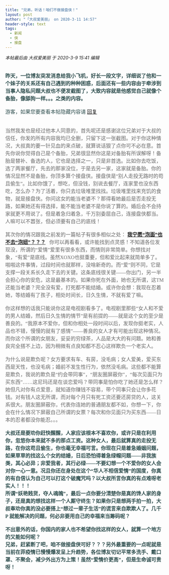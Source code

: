 ```yaml
---
title: "兄弟，听话！咱们不做接盘侠！"
layout: post
author: "「大叔爱美丽」 on 2020-3-11 14:57"
header-style: text
tags:
  - 新闻
  - 侠
  - 接盘
---
```


<head>
 <script type="text/javascript">replyreload += ',' + 6366945;</script>
</head>
<body>
 <i class="pstatus"> 本帖最后由 大叔爱美丽 于 2020-3-9 15:41 编辑 </i>
 <br> 
 <br> 
 <font face="微软雅黑"><font size="3"><font color="#2f4f4f"><br> <strong>昨天，一位博友突发消息给我小飞机，好长一段文字，详细说了他和一个妹子的关系还有自己遇到的种种困惑，后面还有一些内容由于牵涉到当事人隐私问题大叔也不便发截图了，大致内容就是他感觉自己就像个备胎，像舔狗一样。。。之类的内容。</strong></font><font color="#2f4f4f"><br> </font><font color="#2f4f4f"><br> </font><font color="#2f4f4f"> 
    <div class="locked">
      游客，如果您要查看本帖隐藏内容请 
     <a href="forum.php?mod=post&amp;action=reply&amp;fid=2&amp;tid=576039" onclick="showWindow('reply', this.href)">回复</a> 
    </div></font><br> <br> <font color="#696969">当然我发也是经过他本人同意的，首先呢还是感谢这位兄弟对于大叔的信任，你发的所有内容我均已全删，只留下这一张截图。对于你这种情况，大叔真的要一针见血的来点破，就算说话狠了点你可不必在意。首先你说你觉得自己是个备胎，</font></font><font color="#696969"><font size="3">兄弟</font></font><font size="3"><font color="#696969">很显然你这是对备胎有所误解呀！</font><font color="#696969">备胎是替补、备选的人，它也是选择之一，只是非首选。比如你去吃饭，选了两家餐厅，先去的那家没位，于是去另一家，这家就是备胎。你的情况显然不是备胎，你顶多算个接盘侠。接盘侠是“别人走投无路时的苟且偷生”。比如你饿了，想吃，但没钱，别说去餐厅，连家里也没东西吃，怎么办？为了活着，你只去垃圾堆里找找。垃圾堆里找来充饥的食物，就是接盘侠。你问这女的能当老婆不？那得看她最后是否走投无路，如果她还有得选择，能不能当老婆不是你说了算的。婚后会不会持家就更不用说了。但是着急归着急，千万别委屈自己，连接盘侠都当。人嘛可以不嚣张，但必须要有自己的底线！</font></font></font> 
 <div align="left"> 
  <font face="微软雅黑"><font size="3"><font color="#696969"><br> </font></font></font> 
 </div> 
 <div align="left"> 
  <font face="微软雅黑"><font size="3"><font color="#696969"> </font></font></font> 
 </div> 
 <div align="left"> 
  <font face="微软雅黑"><font size="3"><font color="#696969">其次你的情况跟我之前发的一篇帖子有很多相似之处： <strong><a href="https://bbs.boniu123.cc/thread-545121-1-1.html" target="_blank">我宁愿“泡面”也不去“泡妞”？？？</a>&nbsp; &nbsp;</strong>你可以再看看，或许能找到点灵感！</font><font color="#696969">不知道各位发现没，所谓的“爱情”爱里有很多东西，而情则非常简单。</font><font color="#696969">你想找对象，“有爱”是底线。虽然XOXO也挺重要，但和爱比起来就简单多了。啪啪这件事情，过段时间也就那样，没啥新奇的。而“爱”则不同，它是支撑一段关系长久走下去的关键。</font><font color="#696969">这条底线很关键——你出门，另一半会担心你的安危，这是最基本的。如果你死在外面，她也无所谓，这TM还能当老婆？</font><font color="#696969">完全没有爱，打死都不能结婚。</font><font color="#696969">或许你会想：我现在忍着她，等结婚有了孩子，相处时间长，日久生情，不就有爱了嘛。</font></font></font> 
 </div> 
 <div align="left"> 
  <font face="微软雅黑"><font size="3"><font color="#696969"><br> </font></font></font> 
 </div> 
 <div align="left"> 
  <font size="3"><font color="#696969"><font face="微软雅黑">你这样想的话我只能说你这是电视剧看多了。</font><font face="微软雅黑">电视剧里那些“女人和不爱的男人结婚，然后日久生情的情节”是有前提的——就是这个女的至少是善良的。“我原本不爱你，但和你相处一段时间以后，发现你挺老实，人品也不错，慢慢的就有了感情”——善良的女人才有可能出现这种情况。</font><font face="微软雅黑">而你这个所谓的女朋友，妥妥的穷绿茶，人品是大大的有问题。她和善良完全搭不上边，因为稍微有点良知都不忍心这样欺负一个老实人。</font></font></font> 
 </div> 
 <div align="left"> 
  <font face="微软雅黑"><font size="3"><font color="#696969"><br> </font></font></font> 
 </div> 
 <div align="left"> 
  <font face="微软雅黑"><font size="3"><font color="#696969"> </font></font></font> 
 </div> 
 <div align="left"> 
  <font size="3"><font color="#696969"><font face="微软雅黑">为什么说是欺负呢？</font><font face="微软雅黑">女方要求有车、有房，没毛病；女人爱美，爱买东西是天性，也没毛病；婚前不发生性行为，依然没毛病。这些都不能算是欺负，我说的欺负是“约会带同事”，“朋友圈屏蔽你”，“每次见面只为买东西”……这尼玛还是在谈恋爱吗？</font><font face="微软雅黑">带同事是怕你吃了她还是怎么样？她但凡对你有点爱意，就知道你赚钱不容易，带个同事只会让你多花钱。对有钱人这无所谓，而对每个月只有死工资还要还房贷的人，这关系很大。</font><font face="微软雅黑">朋友圈屏蔽你，代表你连她的普通朋友都不如，你想一下，你会在什么情况下屏蔽自己所谓的女票？</font><font face="微软雅黑">每次和你见面只为买东西——日本的忍者都没你能忍。。。</font></font></font> 
 </div> 
 <div align="left"> 
  <font face="微软雅黑"><font size="3"><font color="#2f4f4f"><br> </font></font></font> 
 </div> 
 <div align="left"> 
  <font face="微软雅黑"><font size="3"><font color="#2f4f4f"> </font></font></font> 
 </div> 
 <div align="left"> 
  <font face="微软雅黑"><font size="3"><font color="#2f4f4f"><strong>大叔还是要劝你赶快醒醒，人家应该根本不喜欢你，或许只是在利用你，忽悠你本来就不多的那点工资。这种女人，最后就算真的走投无路，在你这苟且偷生，你也毫无幸福可言。你现在只是着急婚姻问题，如果草草的找这么个女的结婚，日后恐怕得着急绿帽问题——非我族类，其心必异；非爱我者，其行必绿——不要幻想一个不爱你的女人会对你一心一意。况且你还在身处在这个“华人不相信爱情”的国度，你真的有自信认为自己可以打这个破魔咒吗？以大叔所言你真的有点难呀老实人！！！</strong></font></font></font> 
 </div> 
 <div align="center"> 
  <font size="3"></font> 
 </div> 
 <div align="left"> 
  <font size="3"><font color="#2f4f4f"><strong><font face="微软雅黑">所谓“妖艳贱货，夺人魂魄”，最后一点你要分清楚你是真的馋人家的身子，还是真的想找这样一个人厮守终生？如果你只是想两手拍一拍，大叔奉劝你真的没必要搭上“</font><font face="微软雅黑">想过一辈子生活</font><font face="微软雅黑">”的谎言来自欺欺人了。几千P 就能解决的问题，何必非要用自己的幸福来当筹码呢？</font></strong></font></font> 
 </div>
 <font face="微软雅黑"><font size="3"><font color="#2f4f4f"><strong><br> 不出意外的话，你国内的家人也不希望你找这样的女人，就算一个地方的又能如何呢？<br> 兄弟，赶紧断了吧，咱不做接盘侠可好？？？另外最重要的一点呢就是当前在菲疫情已慢慢爆发呈上升趋势，各位博友切记平常多洗手、戴口罩、不聚会，减少外出方为上策！虽然“爱情价更高”，但是生命诚可贵呀！</strong></font></font></font>
 <br> 
 <br>
</body>



